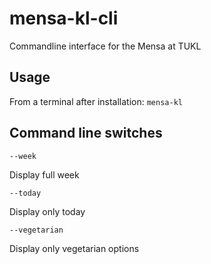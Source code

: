 # mensa-kl-cli
Commandline interface for the Mensa at TUKL

## Usage

From a terminal after installation: `mensa-kl`

## Command line switches

`--week`

Display full week

`--today`

Display only today

`--vegetarian`

Display only vegetarian options
